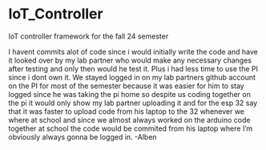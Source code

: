 # IoT_Controller
IoT controller framework for the fall 24 semester

I havent commits alot of code since i would initially write the code and have it looked over by my lab partner who would make any necessary changes after testing and only then would he test it. Plus i had less time to use the PI since i dont own it. We stayed logged in on my lab partners github account on the PI for most of the semester because it was easier for him to stay logged since he was taking the pi home so despite us coding together on the pi it would only show my lab partner uploading it and for the esp 32 say that it was faster to upload code from his laptop to the 32 whenever we where at school and since we almost always worked on the arduino code together at school the code would be commited from his laptop where I’m obviously always gonna be logged in. -Alben 
